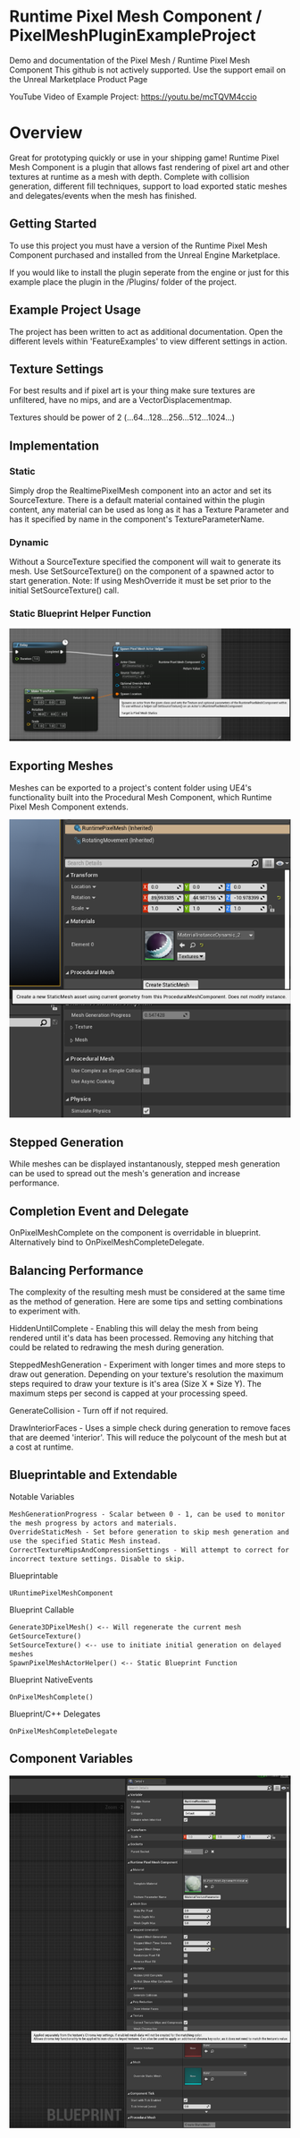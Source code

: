 # Runtime Pixel Mesh Component / PixelMeshPluginExampleProject
Demo and documentation of the Pixel Mesh / Runtime Pixel Mesh Component
This github is not actively supported. Use the support email on the Unreal Marketplace Product Page

YouTube Video of Example Project:
https://youtu.be/mcTQVM4ccio

# Overview

Great for prototyping quickly or use in your shipping game! Runtime Pixel Mesh Component is a plugin that allows fast rendering of pixel art and other textures at runtime as a mesh with depth. Complete with collision generation, different fill techniques, support to load exported static meshes and delegates/events when the mesh has finished.

## Getting Started

To use this project you must have a version of the Runtime Pixel Mesh Component purchased and installed from the Unreal Engine Marketplace.

If you would like to install the plugin seperate from the engine or just for this example place the plugin in the /Plugins/ folder of the project.

## Example Project Usage

The project has been written to act as additional documentation. Open the different levels within 'FeatureExamples' to view different settings in action.

## Texture Settings

For best results and if pixel art is your thing make sure textures are unfiltered, have no mips, and are a VectorDisplacementmap.

Textures should be power of 2 (...64...128...256...512...1024...)

## Implementation
### Static
Simply drop the RealtimePixelMesh component into an actor and set its SourceTexture. There is a default material contained within the plugin content, any material can be used as long as it has a Texture Parameter and has it specified by name in the component's TextureParameterName.

### Dynamic
Without a SourceTexture specified the component will wait to generate its mesh. Use SetSourceTexture() on the component of a spawned actor to start generation. Note: If using MeshOverride it must be set prior to the initial SetSourceTexture() call.

### Static Blueprint Helper Function
![Alt text](/SpawnPixelMeshActorHelper.PNG?raw=true "Component Variables")

## Exporting Meshes
Meshes can be exported to a project's content folder using UE4's functionality built into the Procedural Mesh Component, which Runtime Pixel Mesh Component extends.

![Alt text](/SaveStaticMesh.PNG?raw=true "Save Static Mesh")

## Stepped Generation
While meshes can be displayed instantanously, stepped mesh generation can be used to spread out the mesh's generation and increase performance.

## Completion Event and Delegate
OnPixelMeshComplete on the component is overridable in blueprint. Alternatively bind to OnPixelMeshCompleteDelegate.

## Balancing Performance 
The complexity of the resulting mesh must be considered at the same time as the method of generation. Here are some tips and setting combinations to experiment with.

HiddenUntilComplete - Enabling this will delay the mesh from being rendered until it's data has been processed. Removing any hitching that could be related to redrawing the mesh during generation.

SteppedMeshGeneration - Experiment with longer times and more steps to draw out generation. Depending on your texture's resolution the maximum steps required to draw your texture is it's area (Size X * Size Y). The maximum steps per second is capped at your processing speed. 

GenerateCollision - Turn off if not required.

DrawInteriorFaces - Uses a simple check during generation to remove faces that are deemed 'interior'. This will reduce the polycount of the mesh but at a cost at runtime.

## Blueprintable and Extendable
Notable Variables
```
MeshGenerationProgress - Scalar between 0 - 1, can be used to monitor the mesh progress by actors and materials.
OverrideStaticMesh - Set before generation to skip mesh generation and use the specified Static Mesh instead.
CorrectTextureMipsAndCompressionSettings - Will attempt to correct for incorrect texture settings. Disable to skip.
```
Blueprintable
```
URuntimePixelMeshComponent
```
Blueprint Callable
```
Generate3DPixelMesh() <-- Will regenerate the current mesh
GetSourceTexture()
SetSourceTexture() <-- use to initiate initial generation on delayed meshes
SpawnPixelMeshActorHelper() <-- Static Blueprint Function
```

Blueprint NativeEvents
```
OnPixelMeshComplete()
```

Blueprint/C++ Delegates
```
OnPixelMeshCompleteDelegate
```

## Component Variables
![Alt text](/PixelMeshSettings.PNG?raw=true "Component Variables")
